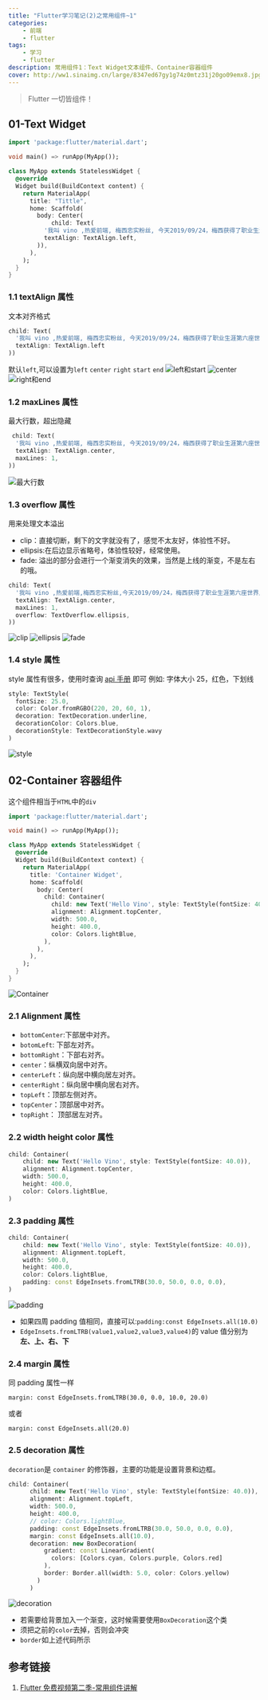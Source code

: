 ```yaml
---
title: "Flutter学习笔记(2)之常用组件~1"
categories:
    - 前端
    - flutter
tags:
    - 学习
    - flutter
description: 常用组件1：Text Widget文本组件、Container容器组件
cover: http://ww1.sinaimg.cn/large/8347ed67gy1g74z0mtz31j20go09emx8.jpg
---
```


> Flutter 一切皆组件！

## 01-Text Widget

```dart
import 'package:flutter/material.dart';

void main() => runApp(MyApp());

class MyApp extends StatelessWidget {
  @override
  Widget build(BuildContext content) {
    return MaterialApp(
      title: "Tittle",
      home: Scaffold(
        body: Center(
            child: Text(
          '我叫 vino ,热爱前端, 梅西忠实粉丝, 今天2019/09/24，梅西获得了职业生涯第六座世界足球先生奖杯🏆，高兴！😃',
          textAlign: TextAlign.left,
        )),
      ),
    );
  }
}
```

### 1.1 textAlign 属性

文本对齐格式

```dart
child: Text(
  '我叫 vino ,热爱前端, 梅西忠实粉丝, 今天2019/09/24，梅西获得了职业生涯第六座世界足球先生奖杯🏆，高兴！😃',
  textAlign: TextAlign.left
))
```

默认`left`,可以设置为`left` `center` `right` `start` `end`
![left和start](http://ww1.sinaimg.cn/large/8347ed67gy1g7aof9cigqj20cv0nzabn.jpg)
![center](http://ww1.sinaimg.cn/large/8347ed67gy1g7aof9dg1tj20cv0nz403.jpg)
![right和end](http://ww1.sinaimg.cn/large/8347ed67gy1g7aof9hmftj20cv0nz75v.jpg)

### 1.2 maxLines 属性

最大行数，超出隐藏

```dart
 child: Text(
  '我叫 vino ,热爱前端, 梅西忠实粉丝, 今天2019/09/24，梅西获得了职业生涯第六座世界足球先生奖杯🏆，高兴！😃',
  textAlign: TextAlign.center,
  maxLines: 1,
))
```

![最大行数](http://ww1.sinaimg.cn/large/8347ed67gy1g7aoisusnsj20c80nh0u4.jpg)

### 1.3 overflow 属性

用来处理文本溢出

-   clip：直接切断，剩下的文字就没有了，感觉不太友好，体验性不好。
-   ellipsis:在后边显示省略号，体验性较好，经常使用。
-   fade: 溢出的部分会进行一个渐变消失的效果，当然是上线的渐变，不是左右的哦。

```dart
child: Text(
  '我叫 vino ,热爱前端,梅西忠实粉丝,今天2019/09/24，梅西获得了职业生涯第六座世界足球先生奖杯🏆，高兴！😃',
  textAlign: TextAlign.center,
  maxLines: 1,
  overflow: TextOverflow.ellipsis,
))
```

![clip](http://ww1.sinaimg.cn/large/8347ed67gy1g7aora02aaj20b301o746.jpg)
![ellipsis](http://ww1.sinaimg.cn/large/8347ed67gy1g7aor9zumgj20ba01st8m.jpg)
![fade](http://ww1.sinaimg.cn/large/8347ed67gy1g7aor9zqfxj20b501q746.jpg)

### 1.4 style 属性

style 属性有很多，使用时查询 [api 手册](https://api.flutter.dev/flutter/painting/TextStyle-class.html) 即可
例如: 字体大小 25，红色，下划线

```dart
style: TextStyle(
  fontSize: 25.0,
  color: Color.fromRGBO(220, 20, 60, 1),
  decoration: TextDecoration.underline,
  decorationColor: Colors.blue,
  decorationStyle: TextDecorationStyle.wavy
)
```

![style](http://ww1.sinaimg.cn/large/8347ed67gy1g7aq5jk6z3j20ba03j3z7.jpg)

## 02-Container 容器组件

这个组件相当于`HTML`中的`div`

```dart
import 'package:flutter/material.dart';

void main() => runApp(MyApp());

class MyApp extends StatelessWidget {
  @override
  Widget build(BuildContext context) {
    return MaterialApp(
      title: 'Container Widget',
      home: Scaffold(
        body: Center(
          child: Container(
            child: new Text('Hello Vino', style: TextStyle(fontSize: 40.0)),
            alignment: Alignment.topCenter,
            width: 500.0,
            height: 400.0,
            color: Colors.lightBlue,
          ),
        ),
      ),
    );
  }
}

```

![Container](http://ww1.sinaimg.cn/large/8347ed67gy1g7arfl6sgwj20bp0nyabd.jpg)

### 2.1 Alignment 属性

-   `bottomCenter`:下部居中对齐。
-   `botomLeft`: 下部左对齐。
-   `bottomRight`：下部右对齐。
-   `center`：纵横双向居中对齐。
-   `centerLeft`：纵向居中横向居左对齐。
-   `centerRight`：纵向居中横向居右对齐。
-   `topLeft`：顶部左侧对齐。
-   `topCenter`：顶部居中对齐。
-   `topRight`： 顶部居左对齐。

### 2.2 width height color 属性

```dart
child: Container(
    child: new Text('Hello Vino', style: TextStyle(fontSize: 40.0)),
    alignment: Alignment.topCenter,
    width: 500.0,
    height: 400.0,
    color: Colors.lightBlue,
)
```

### 2.3 padding 属性

```dart
child: Container(
    child: new Text('Hello Vino', style: TextStyle(fontSize: 40.0)),
    alignment: Alignment.topLeft,
    width: 500.0,
    height: 400.0,
    color: Colors.lightBlue,
    padding: const EdgeInsets.fromLTRB(30.0, 50.0, 0.0, 0.0),
)
```

![padding](http://ww1.sinaimg.cn/large/8347ed67gy1g7arpu8qfbj20bw0nngmy.jpg)

-   如果四周 padding 值相同，直接可以:`padding:const EdgeInsets.all(10.0)`
-   `EdgeInsets.fromLTRB(value1,value2,value3,value4)`的 value 值分别为**左、上、右、下**

### 2.4 margin 属性

同 padding 属性一样

`margin: const EdgeInsets.fromLTRB(30.0, 0.0, 10.0, 20.0)`

或者

`margin: const EdgeInsets.all(20.0)`

### 2.5 decoration 属性

`decoration`是 `container` 的修饰器，主要的功能是设置背景和边框。

```dart
child: Container(
      child: new Text('Hello Vino', style: TextStyle(fontSize: 40.0)),
      alignment: Alignment.topLeft,
      width: 500.0,
      height: 400.0,
      // color: Colors.lightBlue,
      padding: const EdgeInsets.fromLTRB(30.0, 50.0, 0.0, 0.0),
      margin: const EdgeInsets.all(10.0),
      decoration: new BoxDecoration(
          gradient: const LinearGradient(
            colors: [Colors.cyan, Colors.purple, Colors.red]
          ),
          border: Border.all(width: 5.0, color: Colors.yellow)
        )
      )
```

![decoration](http://ww1.sinaimg.cn/large/8347ed67gy1g7ashhzcfvj20bq0nsmyn.jpg)

-   若需要给背景加入一个渐变，这时候需要使用`BoxDecoration`这个类
-   须把之前的`color`去掉，否则会冲突
-   `border`如上述代码所示

## 参考链接

1. [Flutter 免费视频第二季-常用组件讲解](https://juejin.im/post/5bfb3bdc6fb9a049f9123e90#heading-12)
